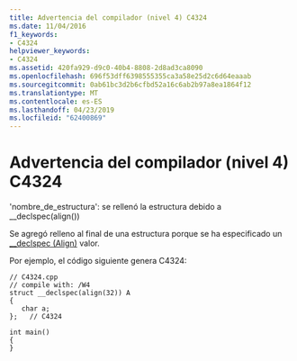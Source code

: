 ```yaml
---
title: Advertencia del compilador (nivel 4) C4324
ms.date: 11/04/2016
f1_keywords:
- C4324
helpviewer_keywords:
- C4324
ms.assetid: 420fa929-d9c0-40b4-8808-2d8ad3ca8090
ms.openlocfilehash: 696f53dff6398555355ca3a58e25d2c6d64eaaab
ms.sourcegitcommit: 0ab61bc3d2b6cfbd52a16c6ab2b97a8ea1864f12
ms.translationtype: MT
ms.contentlocale: es-ES
ms.lasthandoff: 04/23/2019
ms.locfileid: "62400869"
---
```

# <a name="compiler-warning-level-4-c4324"></a>Advertencia del compilador (nivel 4) C4324

'nombre_de_estructura': se rellenó la estructura debido a __declspec(align())

Se agregó relleno al final de una estructura porque se ha especificado un [__declspec (Align)](../../cpp/align-cpp.md) valor.

Por ejemplo, el código siguiente genera C4324:

```
// C4324.cpp
// compile with: /W4
struct __declspec(align(32)) A
{
   char a;
};   // C4324

int main()
{
}
```
